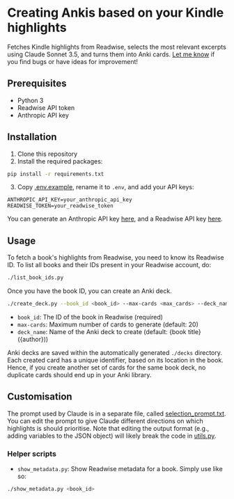 # Creating Ankis based on your Kindle highlights

Fetches Kindle highlights from Readwise, selects the most relevant excerpts using Claude Sonnet 3.5, and turns them into Anki cards. [Let me know](https://github.com/simonleandergrimm/kindle-to-anki/issues) if you find bugs or have ideas for improvement!

## Prerequisites

- Python 3
- Readwise API token
- Anthropic API key

## Installation

1. Clone this repository
2. Install the required packages:

```bash
pip install -r requirements.txt
```

3. Copy [.env.example](.env.example), rename it to `.env`, and add your API keys:

```
ANTHROPIC_API_KEY=your_anthropic_api_key
READWISE_TOKEN=your_readwise_token
```
You can generate an Anthropic API key [here](https://console.anthropic.com/account/keys), and a Readwise API key [here](https://readwise.io/access_token).

## Usage

To fetch a book's highlights from Readwise, you need to know its Readwise ID. To list all books and their IDs present in your Readwise account, do:

```bash
./list_book_ids.py
```

Once you have the book ID, you can create an Anki deck.

```bash
./create_deck.py --book_id <book_id> --max-cards <max_cards> --deck_name <deck_name>
```

- `book_id`: The ID of the book in Readwise (required)
- `max-cards`: Maximum number of cards to generate (default: 20)
- `deck_name`: Name of the Anki deck to create (default: {book title} ({author}))

Anki decks are saved within the automatically generated `./decks` directory. Each created card has a unique identifier, based on its location in the book. Hence, if you create another set of cards for the same book deck, no duplicate cards should end up in your Anki library.

## Customisation

The prompt used by Claude is in a separate file, called [selection_prompt.txt](selection_prompt.txt). You can edit the prompt to give Claude different directions on which highlights is should prioritise. Note that editing the output format (e.g., adding variables to the JSON object) will likely break the code in [utils.py](utils.py).

### Helper scripts

- `show_metadata.py`: Show Readwise metadata for a book. Simply use like so:

```bash
./show_metadata.py <book_id>
```
